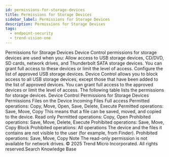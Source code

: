 ```yaml
---
id: permissions-for-storage-devices
title: Permissions for Storage Devices
sidebar_label: Permissions for Storage Devices
description: Permissions for Storage Devices
tags:
  - endpoint-security
  - trend-vision-one
---
```


 Permissions for Storage Devices Device Control permissions for storage devices are used when you: Allow access to USB storage devices, CD/DVD, SD cards, network drives, and Thunderbolt SATA storage devices. You can grant full access to these devices or limit the level of access. Configure the list of approved USB storage devices. Device Control allows you to block access to all USB storage devices, except those that have been added to the list of approved devices. You can grant full access to the approved devices or limit the level of access. The following table lists the permissions for storage devices. Device Control Permissions for Storage Devices Permissions Files on the Device Incoming Files Full access Permitted operations: Copy, Move, Open, Save, Delete, Execute Permitted operations: Save, Move, Copy This means that a file can be saved, moved, and copied to the device. Read only Permitted operations: Copy, Open Prohibited operations: Save, Move, Delete, Execute Prohibited operations: Save, Move, Copy Block Prohibited operations: All operations The device and the files it contains are not visible to the user (for example, from Finder). Prohibited operations: Save, Move, Copy Note The read-only permission is not available for network drives. © 2025 Trend Micro Incorporated. All rights reserved.Search Knowledge Base